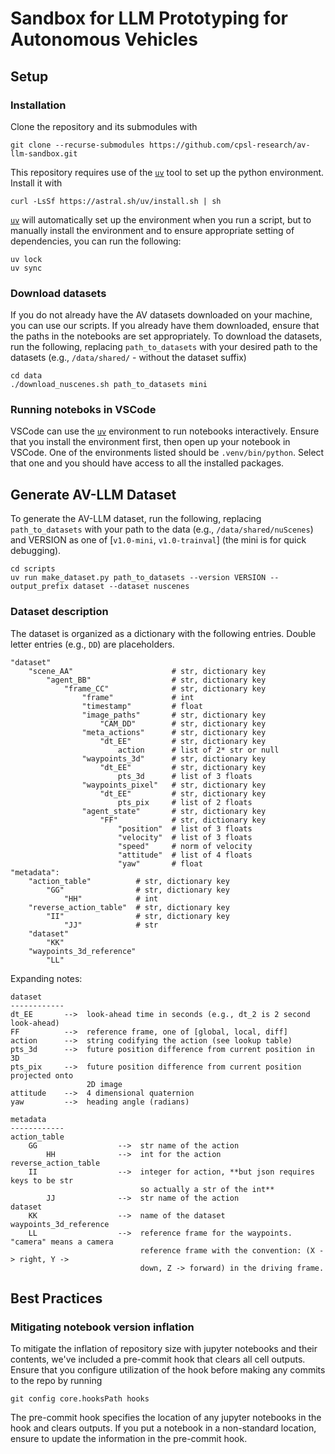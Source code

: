 # Sandbox for LLM Prototyping for Autonomous Vehicles

## Setup

### Installation

Clone the repository and its submodules with

```
git clone --recurse-submodules https://github.com/cpsl-research/av-llm-sandbox.git
```

This repository requires use of the [`uv`][uv] tool to set up the python environment. Install it with

```
curl -LsSf https://astral.sh/uv/install.sh | sh
```

[`uv`][uv] will automatically set up the environment when you run a script, but to manually install the environment and to ensure appropriate setting of dependencies, you can run the following:

```
uv lock
uv sync
```

### Download datasets

If you do not already have the AV datasets downloaded on your machine, you can use our scripts. If you already have them downloaded, ensure that the paths in the notebooks are set appropriately. To download the datasets, run the following, replacing `path_to_datasets` with your desired path to the datasets (e.g., `/data/shared/` - without the dataset suffix)

```
cd data
./download_nuscenes.sh path_to_datasets mini
```

### Running noteboks in VSCode

VSCode can use the [`uv`][uv] environment to run notebooks interactively. Ensure that you install the environment first, then open up your notebook in VSCode. One of the environments listed should be `.venv/bin/python`. Select that one and you should have access to all the installed packages.


## Generate AV-LLM Dataset

To generate the AV-LLM dataset, run the following, replacing `path_to_datasets` with your path to the data (e.g., `/data/shared/nuScenes`) and VERSION as one of [`v1.0-mini`, `v1.0-trainval`] (the mini is for quick debugging). 

```
cd scripts
uv run make_dataset.py path_to_datasets --version VERSION --output_prefix dataset --dataset nuscenes
```

### Dataset description

The dataset is organized as a dictionary with the following entries. Double letter entries (e.g., `DD`) are placeholders. 

```
"dataset"
    "scene_AA"                      # str, dictionary key
        "agent_BB"                  # str, dictionary key
            "frame_CC"              # str, dictionary key
                "frame"             # int
                "timestamp"         # float
                "image_paths"       # str, dictionary key
                    "CAM_DD"        # str, dictionary key
                "meta_actions"      # str, dictionary key
                    "dt_EE"         # str, dictionary key
                        action      # list of 2* str or null
                "waypoints_3d"      # str, dictionary key
                    "dt_EE"         # str, dictionary key
                        pts_3d      # list of 3 floats
                "waypoints_pixel"   # str, dictionary key
                    "dt_EE"         # str, dictionary key
                        pts_pix     # list of 2 floats
                "agent_state"       # str, dictionary key
                    "FF"            # str, dictionary key
                        "position"  # list of 3 floats
                        "velocity"  # list of 3 floats
                        "speed"     # norm of velocity
                        "attitude"  # list of 4 floats
                        "yaw"       # float
"metadata":
    "action_table"          # str, dictionary key
        "GG"                # str, dictionary key
            "HH"            # int
    "reverse_action_table"  # str, dictionary key
        "II"                # str, dictionary key
            "JJ"            # str
    "dataset"
        "KK"
    "waypoints_3d_reference"
        "LL"
```

Expanding notes:
```
dataset
------------
dt_EE       -->  look-ahead time in seconds (e.g., dt_2 is 2 second look-ahead)
FF          -->  reference frame, one of [global, local, diff]
action      -->  string codifying the action (see lookup table)
pts_3d      -->  future position difference from current position in 3D
pts_pix     -->  future position difference from current position projected onto
                 2D image
attitude    -->  4 dimensional quaternion
yaw         -->  heading angle (radians)

metadata
------------
action_table
    GG                  -->  str name of the action
        HH              -->  int for the action 
reverse_action_table
    II                  -->  integer for action, **but json requires keys to be str
                             so actually a str of the int**
        JJ              -->  str name of the action
dataset
    KK                  -->  name of the dataset
waypoints_3d_reference
    LL                  -->  reference frame for the waypoints. "camera" means a camera
                             reference frame with the convention: (X -> right, Y ->
                             down, Z -> forward) in the driving frame.
```

## Best Practices

### Mitigating notebook version inflation

To mitigate the inflation of repository size with jupyter notebooks and their contents, we've included a pre-commit hook that clears all cell outputs. Ensure that you configure utilization of the hook before making any commits to the repo by running

```
git config core.hooksPath hooks
```

The pre-commit hook specifies the location of any jupyter notebooks in the hook and clears outputs. If you put a notebook in a non-standard location, ensure to update the information in the pre-commit hook.


[uv]: https://docs.astral.sh/uv